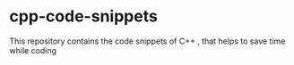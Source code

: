 # cpp-code-snippets
This repository contains the code snippets of C++ , that helps to save time while coding
